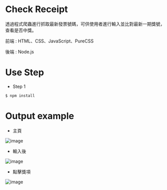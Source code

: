﻿# Check Receipt 

透過程式爬蟲進行抓取最新發票號碼，可供使用者進行輸入並比對最新一期獎號，查看是否中獎。 

前端 : HTML、CSS、JavaScript、PureCSS 

後端 : Node.js

# Use Step 

* Step 1 
```bash
$ npm install
``` 

# Output example 

* 主頁 

![image](https://github.com/Samuelchi861008/Check-Receipt/blob/master/homePage.JPG) 

* 輸入後 

![image](https://github.com/Samuelchi861008/Check-Receipt/blob/master/afterInput.JPG) 

* 點擊獎項 

![image](https://github.com/Samuelchi861008/Check-Receipt/blob/master/clickPrize.JPG)

